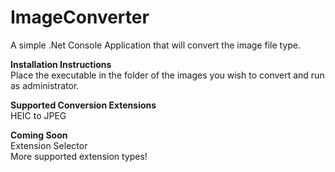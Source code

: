 # ImageConverter
A simple .Net Console Application that will convert the image file type.

**Installation Instructions**  
Place the executable in the folder of the images you wish to convert and run as administrator.

**Supported Conversion Extensions**  
HEIC to JPEG

**Coming Soon**  
Extension Selector  
More supported extension types!
